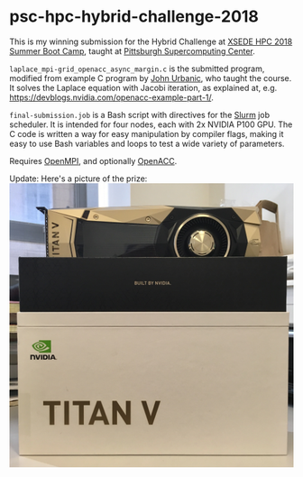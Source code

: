 # psc-hpc-hybrid-challenge-2018

This is my winning submission for the Hybrid Challenge at [XSEDE HPC 2018 Summer Boot Camp](https://psc.edu/hpc-workshop-series/summer-bootcamp-2018), taught at [Pittsburgh Supercomputing Center](https://psc.edu/).

`laplace_mpi-grid_openacc_async_margin.c` is the submitted program, modified from example C program by [John Urbanic](https://www.psc.edu/staff/urbanic), who taught the course. It solves the Laplace equation with Jacobi iteration, as explained at, e.g. https://devblogs.nvidia.com/openacc-example-part-1/.

`final-submission.job` is a Bash script with directives for the [Slurm](https://slurm.schedmd.com/) job scheduler. It is intended for four nodes, each with 2x NVIDIA P100 GPU. The C code is written a way for easy manipulation by compiler flags, making it easy to use Bash variables and loops to test a wide variety of parameters.

Requires [OpenMPI](https://www.open-mpi.org/), and optionally [OpenACC](https://www.openacc.org/).

Update: Here's a picture of the prize:
![NVIDIA Titan V](TitanV.jpg)
